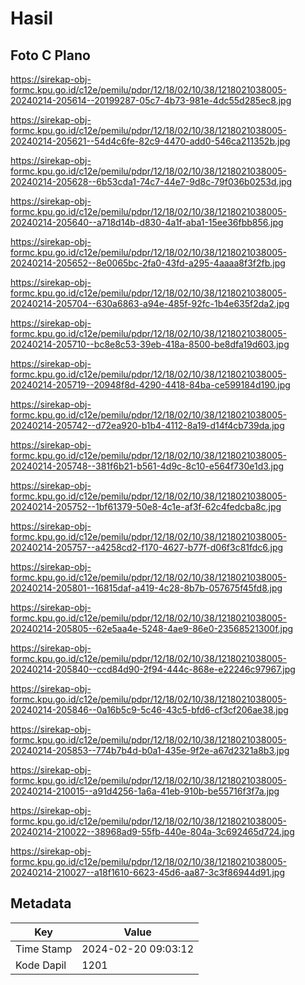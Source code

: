 # Hasil

## Foto C Plano

https://sirekap-obj-formc.kpu.go.id/c12e/pemilu/pdpr/12/18/02/10/38/1218021038005-20240214-205614--20199287-05c7-4b73-981e-4dc55d285ec8.jpg

https://sirekap-obj-formc.kpu.go.id/c12e/pemilu/pdpr/12/18/02/10/38/1218021038005-20240214-205621--54d4c6fe-82c9-4470-add0-546ca211352b.jpg

https://sirekap-obj-formc.kpu.go.id/c12e/pemilu/pdpr/12/18/02/10/38/1218021038005-20240214-205628--6b53cda1-74c7-44e7-9d8c-79f036b0253d.jpg

https://sirekap-obj-formc.kpu.go.id/c12e/pemilu/pdpr/12/18/02/10/38/1218021038005-20240214-205640--a718d14b-d830-4a1f-aba1-15ee36fbb856.jpg

https://sirekap-obj-formc.kpu.go.id/c12e/pemilu/pdpr/12/18/02/10/38/1218021038005-20240214-205652--8e0065bc-2fa0-43fd-a295-4aaaa8f3f2fb.jpg

https://sirekap-obj-formc.kpu.go.id/c12e/pemilu/pdpr/12/18/02/10/38/1218021038005-20240214-205704--630a6863-a94e-485f-92fc-1b4e635f2da2.jpg

https://sirekap-obj-formc.kpu.go.id/c12e/pemilu/pdpr/12/18/02/10/38/1218021038005-20240214-205710--bc8e8c53-39eb-418a-8500-be8dfa19d603.jpg

https://sirekap-obj-formc.kpu.go.id/c12e/pemilu/pdpr/12/18/02/10/38/1218021038005-20240214-205719--20948f8d-4290-4418-84ba-ce599184d190.jpg

https://sirekap-obj-formc.kpu.go.id/c12e/pemilu/pdpr/12/18/02/10/38/1218021038005-20240214-205742--d72ea920-b1b4-4112-8a19-d14f4cb739da.jpg

https://sirekap-obj-formc.kpu.go.id/c12e/pemilu/pdpr/12/18/02/10/38/1218021038005-20240214-205748--381f6b21-b561-4d9c-8c10-e564f730e1d3.jpg

https://sirekap-obj-formc.kpu.go.id/c12e/pemilu/pdpr/12/18/02/10/38/1218021038005-20240214-205752--1bf61379-50e8-4c1e-af3f-62c4fedcba8c.jpg

https://sirekap-obj-formc.kpu.go.id/c12e/pemilu/pdpr/12/18/02/10/38/1218021038005-20240214-205757--a4258cd2-f170-4627-b77f-d06f3c81fdc6.jpg

https://sirekap-obj-formc.kpu.go.id/c12e/pemilu/pdpr/12/18/02/10/38/1218021038005-20240214-205801--16815daf-a419-4c28-8b7b-057675f45fd8.jpg

https://sirekap-obj-formc.kpu.go.id/c12e/pemilu/pdpr/12/18/02/10/38/1218021038005-20240214-205805--62e5aa4e-5248-4ae9-86e0-23568521300f.jpg

https://sirekap-obj-formc.kpu.go.id/c12e/pemilu/pdpr/12/18/02/10/38/1218021038005-20240214-205840--ccd84d90-2f94-444c-868e-e22246c97967.jpg

https://sirekap-obj-formc.kpu.go.id/c12e/pemilu/pdpr/12/18/02/10/38/1218021038005-20240214-205846--0a16b5c9-5c46-43c5-bfd6-cf3cf206ae38.jpg

https://sirekap-obj-formc.kpu.go.id/c12e/pemilu/pdpr/12/18/02/10/38/1218021038005-20240214-205853--774b7b4d-b0a1-435e-9f2e-a67d2321a8b3.jpg

https://sirekap-obj-formc.kpu.go.id/c12e/pemilu/pdpr/12/18/02/10/38/1218021038005-20240214-210015--a91d4256-1a6a-41eb-910b-be55716f3f7a.jpg

https://sirekap-obj-formc.kpu.go.id/c12e/pemilu/pdpr/12/18/02/10/38/1218021038005-20240214-210022--38968ad9-55fb-440e-804a-3c692465d724.jpg

https://sirekap-obj-formc.kpu.go.id/c12e/pemilu/pdpr/12/18/02/10/38/1218021038005-20240214-210027--a18f1610-6623-45d6-aa87-3c3f86944d91.jpg


## Metadata

| Key        | Value               |
| ---------- | ------------------- |
| Time Stamp | 2024-02-20 09:03:12 |
| Kode Dapil | 1201                |



